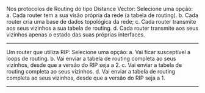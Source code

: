 Nos protocolos de Routing do tipo Distance Vector: 
Selecione uma opção:
a. Cada router tem a sua visão própria da rede (a tabela de routing).
b. Cada router cria uma base de dados topológica da rede;
c. Cada router transmite aos seus vizinhos a sua tabela de routing.
d. Cada router transmite aos seus vizinhos apenas o estado das suas próprias interfaces.

--- 

Um router que utiliza RIP: 
Selecione uma opção:
a. Vai ficar susceptível a loops de routing.
b. Vai enviar a tabela de routing completa ao seus vizinhos, desde que a versão do RIP seja a 2. c. Vai enviar a tabela de routing completa ao seus vizinhos.
d. Vai enviar a tabela de routing completa ao seus vizinhos, desde que a versão do RIP seja a 1.

---
